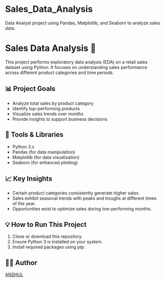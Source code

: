 # Sales_Data_Analysis
Data Analyst project using Pandas, Matplotlib, and Seaborn to analyze sales data.

# Sales Data Analysis 🛒

This project performs exploratory data analysis (EDA) on a retail sales dataset using Python. It focuses on understanding sales performance across different product categories and time periods.

## 📊 Project Goals
- Analyze total sales by product category
- Identify top-performing products
- Visualize sales trends over months
- Provide insights to support business decisions

## 🧰 Tools & Libraries
- Python 3.x
- Pandas (for data manipulation)
- Matplotlib (for data visualization)
- Seaborn (for enhanced plotting)

## 📈 Key Insights
- Certain product categories consistently generate higher sales.
- Sales exhibit seasonal trends with peaks and troughs at different times of the year.
- Opportunities exist to optimize sales during low-performing months.

## 💡 How to Run This Project
1. Clone or download this repository.
2. Ensure Python 3 is installed on your system.
3. Install required packages using pip:


## 👩‍💻 Author
[ANSHUL](https://www.linkedin.com/in/anshul-dahiya-917bb5127/)
